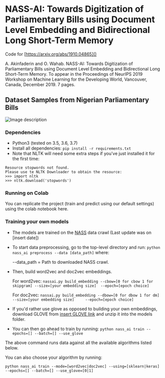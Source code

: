 # NASS-AI: Towards Digitization of Parliamentary Bills using Document Level Embedding and Bidirectional Long Short-Term Memory

Code for [https://arxiv.org/abs/1910.04865]()

A. Akinfaderin and O. Wahab. NASS-AI: Towards Digitization of Parliamentary Bills using Document Level Embedding and Bidirectional Long Short-Term Memory. To appear in the Proceedings of NeurIPS 2019 Workshop on Machine Learning for the Developing World, Vancouver, Canada, December 2019. 7 pages.

## Dataset Samples from Nigerian Parliamentary Bills
![Image description](https://s3.amazonaws.com/assertpub/image/1910.04865v1/image-002-000.png)



### Dependencies
* Python3 (tested on 3.5, 3.6, 3.7)
* Install all dependencies: `pip install -r requirements.txt`
* Note that NLTK will need some extra steps if you've just installed it for the first time: 
```
Resource stopwords not found.
Please use te NLTK Downloader to obtain the resource:
>>> import nltk
>>> nltk.download('stopwords')
```

### Running on Colab
You can replicate the project (train and predict using our default settings) using the colab notebook here.


### Training your own models

* The models are trained on the [NASS]() data crawl (Last update was on [insert date])
	
* To start data preprocessing, go to the top-level directory and run:
```python nass_ai preprocess --data [data_path]``` where:
    
    --data_path = Path to downloaded NASS crawl.
    
* Then, build word2vec and doc2vec embeddings.
        
    For word2vec:
    ``
    nassai.py build_embedding --cbow=[0 for cbow 1 for skipgram] --size=[your embedding size] 
    --epoch=[epoch choice]
    ``

    For doc2vec:
    ``
    nassai.py build_embedding --dbow=[0 for dbow 1 for dm] --size=[your embedding size]     --epoch=[epoch choice]
    ``

* If you'd rather use glove as opposed to building your own embeddings, download GLOVE from [insert GLOVE link]() and unzip it into the models folder.

* You can then go ahead to train by running:
``python nass_ai train --epochs=[] --batch=[] --use_glove``

The above command runs data against all the available algorithms listed below.

You can also choose your algorithm by running:

``python nass_ai train --mode=[word2vec|doc2vec] --using=[sklearn|keras] --epochs=[] --batch=[] --use_glove=[0|1]``
